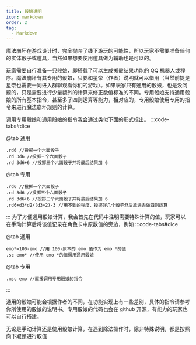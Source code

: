 ```yaml
---
title: 骰娘说明
icon: markdown
order: 2
tag:
  - Markdown
---
```

魔法崩坏在游戏设计时，完全抛弃了线下游玩的可能性，所以玩家不需要准备任何的实体骰子或道具，当然如果想要使用道具做为辅助也是可以的。

玩家需要自行准备一只骰娘，即搭载了可以生成掷骰结果功能的 QQ 机器人或程序。魔法崩坏有其专用的骰娘，只要和星奈（作者）说明就可以借用（当然前提是星奈也需要一同进入群聊观看你们的游戏）。如果玩家只有通用的骰娘，也是没问题的，只是需要进行少量额外的计算来修正数值标准的不同。专用骰娘支持通用骰娘的所有基本指令，甚至多了四则运算等能力，相对应的，专用骰娘使用专用的指令来进行魔法崩坏规则的计算。

调用专用骰娘和通用骰娘的指令我会通过类似下面的形式标出。
:::code-tabs#dice

@tab 通用

```
.rd6 //投掷一个六面骰子
.rd 3d6 //投掷三个六面骰子
.rd 3d6+6 //投掷三个六面骰子并将最后结果加 6
```
@tab 专用

```
.rd6 //投掷一个六面骰子
.rd 3d6 //投掷三个六面骰子
.rd 3d6+6 //投掷三个六面骰子并将最后结果加 6
.rd6+d3*d2/(d3+2)-3 //用不到的程度，投掷好几个骰子然后放进去做四则运算
```

:::
为了方便通用骰娘计算，我会首先在代码中注明需要特殊计算的值，玩家可以在手动计算后将该值记录在角色卡中原数值的旁边，例如
:::code-tabs#dice

@tab 通用

```
emo*=100-emo //用 100-原本的 emo 值作为 emo *的值
.sc emo* //使用 emo *的值调用通用骰娘
```

@tab 专用

```
.msc emo //直接调用专用骰娘的指令
```

:::

通用的骰娘可能会根据作者的不同，在功能实现上有一些差别，具体的指令请参考你所使用的骰娘的说明书。专用骰娘的代码也会在 github 开源，有能力的玩家也可以自行搭建。

无论是手动计算还是使用骰娘计算，在遇到除法操作时，除非特殊说明，都是按照向下取整进行取值